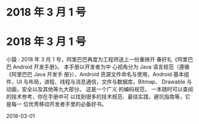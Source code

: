 # 2018 年 3 月 1 号

# 2018 年 3 月 1 号

小猿 : 2018 年 3 月 1 号，阿里巴巴再度为工程师送上一份重磅开 春好礼《阿里巴巴 Android 开发手册》。 本手册以开发者为中 心视角分为 Java 语言规范（遵循《阿里巴巴 Java 开发手 册》），Android 资源文件命名与使用，Android 基本组件，UI 与布局，进程、线程与消息通信，文件与数据库，Bitmap、 Drawable 与动画，安全以及其他等九大部分。 这是一个广义 的编码规范， 一本随时可以查阅的技术参考，你在手册中可 以找到很多的技术规范、最佳实践，避坑指南等，它是每一 位优秀移动开发者手里的必备好书。

2018-03-01